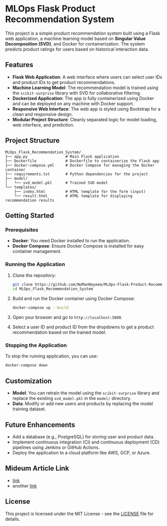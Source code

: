 
# MLOps Flask Product Recommendation System

This project is a simple product recommendation system built using a Flask web application, a machine learning model based on **Singular Value Decomposition (SVD)**, and Docker for containerization. The system predicts product ratings for users based on historical interaction data.

## Features

- **Flask Web Application**: A web interface where users can select user IDs and product IDs to get product recommendations.
- **Machine Learning Model**: The recommendation model is trained using the `scikit-surprise` library with SVD for collaborative filtering.
- **Dockerized Application**: The app is fully containerized using Docker and can be deployed on any machine with Docker support.
- **Responsive Web Interface**: The web app is styled using Bootstrap for a clean and responsive design.
- **Modular Project Structure**: Cleanly separated logic for model loading, web interface, and prediction.

## Project Structure

```
MLOps_Flask_Recommendation_System/
├── app.py                 # Main Flask application
├── Dockerfile             # Dockerfile to containerize the Flask app
├── docker-compose.yml     # Docker Compose for managing the Docker container
├── requirements.txt       # Python dependencies for the project
├── model/
│   └── svd_model.pkl      # Trained SVD model
└── templates/
    ├── index.html         # HTML template for the form (input)
    └── result.html        # HTML template for displaying recommendation results
```

## Getting Started

### Prerequisites

- **Docker**: You need Docker installed to run the application.
- **Docker Compose**: Ensure Docker Compose is installed for easy container management.

### Running the Application

1. Clone the repository:

    ```bash
    git clone https://github.com/NoManNayeem/MLOps-Flask-Product-Recommendation-System.git
    cd MLOps_Flask_Recommendation_System
    ```

2. Build and run the Docker container using Docker Compose:

    ```bash
    docker-compose up --build
    ```

3. Open your browser and go to `http://localhost:5000`.

4. Select a user ID and product ID from the dropdowns to get a product recommendation based on the trained model.

### Stopping the Application

To stop the running application, you can use:

```bash
docker-compose down
```

## Customization

- **Model**: You can retrain the model using the `scikit-surprise` library and replace the existing `svd_model.pkl` in the `model/` directory.
- **Data**: Modify or add new users and products by replacing the model training dataset.

## Future Enhancements

- Add a database (e.g., PostgreSQL) for storing user and product data.
- Implement continuous integration (CI) and continuous deployment (CD) pipelines using Jenkins or GitHub Actions.
- Deploy the application to a cloud platform like AWS, GCP, or Azure.

## Mideum Article Link

- [link](https://medium.com/@nomannayeem/mlops-for-beginners-to-advanced-from-model-building-to-scalable-deployment-using-flask-and-docker-ec65bd8cf07f)
- another [link](https://towardsdatascience.com/there-are-two-very-different-ways-to-deploy-ml-models-heres-both-ce2e97c7b9b1)

## License

This project is licensed under the MIT License - see the [LICENSE](LICENSE) file for details.

